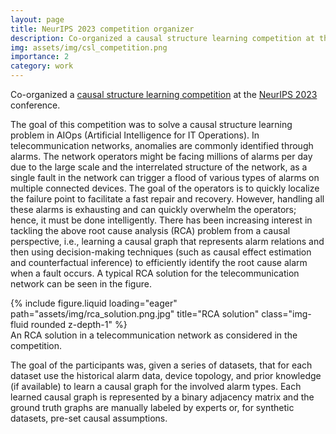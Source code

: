 ```yaml
---
layout: page
title: NeurIPS 2023 competition organizer
description: Co-organized a causal structure learning competition at the NeurIPS 2023 conference.
img: assets/img/csl_competition.png
importance: 2
category: work
---
```


Co-organized a [causal structure learning competition](https://gcastle-hub.github.io/csl-competition/) at the [NeurIPS 2023](https://nips.cc/virtual/2023/competition/66582) conference.

The goal of this competition was to solve a causal structure learning problem in AIOps (Artificial Intelligence for IT Operations). In telecommunication networks, anomalies are commonly identified through alarms. The network operators might be facing millions of alarms per day due to the large scale and the interrelated structure of the network, as a single fault in the network can trigger a flood of various types of alarms on multiple connected devices. The goal of the operators is to quickly localize the failure point to facilitate a fast repair and recovery. However, handling all these alarms is exhausting and can quickly overwhelm the operators; hence, it must be done intelligently. There has been increasing interest in tackling the above root cause analysis (RCA) problem from a causal perspective, i.e., learning a causal graph that represents alarm relations and then using decision-making techniques (such as causal effect estimation and counterfactual inference) to efficiently identify the root cause alarm when a fault occurs. A typical RCA solution for the telecommunication network can be seen in the figure.


<div class="row">
    <div class="col-sm mt-3 mt-md-0">
        {% include figure.liquid loading="eager" path="assets/img/rca_solution.png.jpg" title="RCA solution" class="img-fluid rounded z-depth-1" %}
    </div>
</div>
<div class="caption">
    An RCA solution in a telecommunication network as considered in the competition.
</div>


The goal of the participants was, given a series of datasets, that for each dataset use the historical alarm data, device topology, and prior knowledge (if available) to learn a causal graph for the involved alarm types.
Each learned causal graph is represented by a binary adjacency matrix and the ground truth graphs are manually labeled by experts or, for synthetic datasets, pre-set causal assumptions.	
